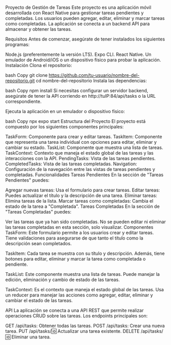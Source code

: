 Proyecto de Gestión de Tareas
Este proyecto es una aplicación móvil desarrollada con React Native para gestionar tareas pendientes y completadas. Los usuarios pueden agregar, editar, eliminar y marcar tareas como completadas. La aplicación se conecta a un backend API para almacenar y obtener las tareas.

Requisitos
Antes de comenzar, asegúrate de tener instalados los siguientes programas:

Node.js (preferentemente la versión LTS).
Expo CLI.
React Native.
Un emulador de Android/iOS o un dispositivo físico para probar la aplicación.
Instalación
Clona el repositorio:

bash
Copy
git clone https://github.com/tu-usuario/nombre-del-repositorio.git
cd nombre-del-repositorio
Instala las dependencias:

bash
Copy
npm install
Si necesitas configurar un servidor backend, asegúrate de tener la API corriendo en http://tuIP:84/api/tasks o la URL correspondiente.

Ejecuta la aplicación en un emulador o dispositivo físico:

bash
Copy
npx expo start
Estructura del Proyecto
El proyecto está compuesto por los siguientes componentes principales:

TaskForm: Componente para crear y editar tareas.
TaskItem: Componente que representa una tarea individual con opciones para editar, eliminar y cambiar su estado.
TaskList: Componente que muestra una lista de tareas.
TaskContext: Contexto que maneja el estado global de las tareas y las interacciones con la API.
PendingTasks: Vista de las tareas pendientes.
CompletedTasks: Vista de las tareas completadas.
Navigation: Configuración de la navegación entre las vistas de tareas pendientes y completadas.
Funcionalidades
Tareas Pendientes
En la sección de "Tareas Pendientes" puedes:

Agregar nuevas tareas: Usa el formulario para crear tareas.
Editar tareas: Puedes actualizar el título y la descripción de una tarea.
Eliminar tareas: Elimina tareas de la lista.
Marcar tareas como completadas: Cambia el estado de la tarea a "Completada".
Tareas Completadas
En la sección de "Tareas Completadas" puedes:

Ver las tareas que ya han sido completadas.
No se pueden editar ni eliminar las tareas completadas en esta sección, solo visualizar.
Componentes
TaskForm: Este formulario permite a los usuarios crear y editar tareas. Tiene validaciones para asegurarse de que tanto el título como la descripción sean completados.

TaskItem: Cada tarea se muestra con su título y descripción. Además, tiene botones para editar, eliminar y marcar la tarea como completada o pendiente.

TaskList: Este componente muestra una lista de tareas. Puede manejar la edición, eliminación y cambio de estado de las tareas.

TaskContext: Es el contexto que maneja el estado global de las tareas. Usa un reducer para manejar las acciones como agregar, editar, eliminar y cambiar el estado de las tareas.

API
La aplicación se conecta a una API REST que permite realizar operaciones CRUD sobre las tareas. Los endpoints principales son:

GET /api/tasks: Obtener todas las tareas.
POST /api/tasks: Crear una nueva tarea.
PUT /api/tasks/:id: Actualizar una tarea existente.
DELETE /api/tasks/:id: Eliminar una tarea.
